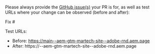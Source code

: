 Please always provide the [GitHub issue(s)](../issues) your PR is for, as well as test URLs where your change can be observed (before and after):

Fix #<gh-issue-id>

Test URLs:
- Before: https://main--aem-gtm-martech-site--adobe-rnd.aem.page
- After: https://<branch>--aem-gtm-martech-site--adobe-rnd.aem.page
